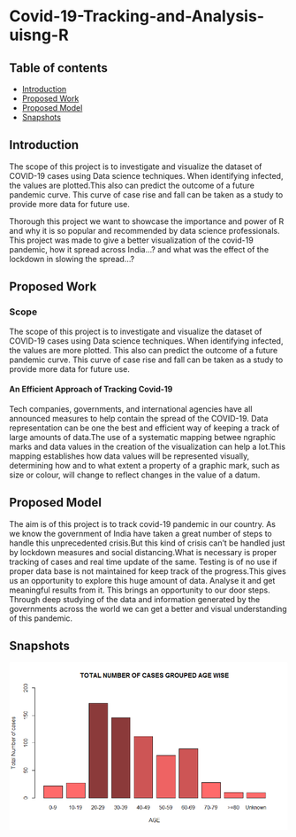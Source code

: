 # Covid-19-Tracking-and-Analysis-uisng-R

## Table of contents
* [Introduction](#Introduction)
* [Proposed Work](#Proposed-Work)
* [Proposed Model](#Proposed-Model)
* [Snapshots](#snapshots)

## Introduction

The scope of this project is to investigate and visualize the dataset of COVID-19 cases
using Data science techniques. When identifying infected, the values are plotted.This also can predict the outcome of a future pandemic curve. This curve of case rise and fall can be taken as a study to provide more data for future use.

Thorough this project we want to showcase the importance and power of R and why it is so
popular and recommended by data science professionals. This project was made to give a
better visualization of the covid-19 pandemic, how it spread across India…? and what was the effect of the lockdown in slowing the spread…? 

## Proposed Work

### Scope
The scope of this project is to investigate and visualize the dataset of COVID-19 cases
using Data science techniques. When identifying infected, the values are more plotted.
This also can predict the outcome of a future pandemic curve. This curve of case rise
and fall can be taken as a study to provide more data for future use.

#### An Efficient Approach of Tracking Covid-19
Tech companies, governments, and international agencies have all announced measures to help contain the spread of the COVID-19. Data representation can be one the best and efficient way of keeping a track of large amounts of data.The use of a systematic mapping betwee ngraphic marks and data values in the creation of the visualization can help a lot.This mapping establishes how data values will be represented visually, determining how and to what extent a property of a graphic mark, such as size or colour, will change to reflect changes in the value of a datum.


## Proposed Model

The aim is of this project is to track covid-19 pandemic in our country. As we know the
government of India have taken a great number of steps to handle this unprecedented crisis.But this kind of crisis can’t be handled just by lockdown measures and social distancing.What is necessary is proper tracking of cases and real time update of the same. Testing is of no use if proper data base is not maintained for keep track of the progress.This gives us an opportunity to explore this huge amount of data. Analyse it and get meaningful results from it. This brings an opportunity to our door steps. Through deep studying of the data and information generated by the governments across the world we can get a better and visual understanding of this pandemic.


## Snapshots

![Age_wise_plot](https://github.com/ArulSaxena/Covid-19-Tracking-and-Analysis-uisng-R/blob/master/images/Rplot01(Age%20Wise).png)
